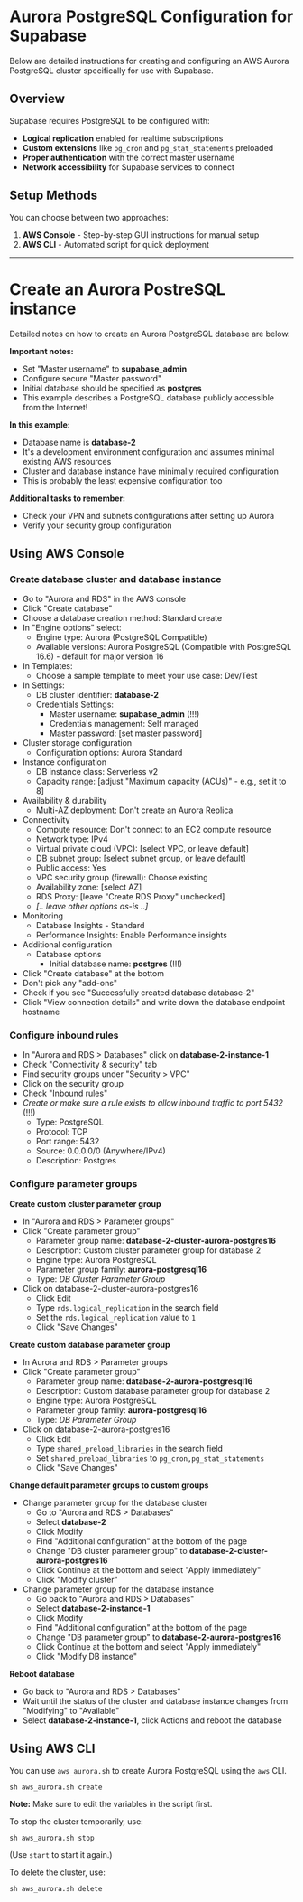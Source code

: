 # Aurora PostgreSQL Configuration for Supabase

Below are detailed instructions for creating and configuring an AWS Aurora PostgreSQL cluster specifically for use with Supabase.

## Overview

Supabase requires PostgreSQL to be configured with:
- **Logical replication** enabled for realtime subscriptions
- **Custom extensions** like `pg_cron` and `pg_stat_statements` preloaded
- **Proper authentication** with the correct master username
- **Network accessibility** for Supabase services to connect

## Setup Methods

You can choose between two approaches:
1. **AWS Console** - Step-by-step GUI instructions for manual setup
2. **AWS CLI** - Automated script for quick deployment

---

# Create an Aurora PostreSQL instance

Detailed notes on how to create an Aurora PostgreSQL database are below.

**Important notes:**

- Set "Master username" to **supabase_admin**
- Configure secure "Master password"
- Initial database should be specified as **postgres**
- This example describes a PostgreSQL database publicly accessible from the Internet!

**In this example:**

- Database name is **database-2**
- It's a development environment configuration and assumes minimal existing AWS resources
- Cluster and database instance have minimally required configuration
- This is probably the least expensive configuration too

**Additional tasks to remember:**

- Check your VPN and subnets configurations after setting up Aurora
- Verify your security group configuration

## Using AWS Console

### Create database cluster and database instance

- Go to "Aurora and RDS" in the AWS console
- Click "Create database"
- Choose a database creation method: Standard create
- In "Engine options" select:
  - Engine type: Aurora (PostgreSQL Compatible)
  - Available versions: Aurora PostgreSQL (Compatible with PostgreSQL 16.6) - default for major version 16
- In Templates:
  - Choose a sample template to meet your use case: Dev/Test
- In Settings:
  - DB cluster identifier: **database-2**
  - Credentials Settings:
    - Master username: **supabase_admin** (!!!)
    - Credentials management: Self managed
    - Master password: [set master password]
- Cluster storage configuration
  - Configuration options: Aurora Standard
- Instance configuration
  - DB instance class: Serverless v2
  - Capacity range: [adjust "Maximum capacity (ACUs)" - e.g., set it to 8]
- Availability & durability
  - Multi-AZ deployment: Don't create an Aurora Replica
- Connectivity
  - Compute resource: Don't connect to an EC2 compute resource
  - Network type: IPv4
  - Virtual private cloud (VPC): [select VPC, or leave default]
  - DB subnet group: [select subnet group, or leave default]
  - Public access: Yes
  - VPC security group (firewall): Choose existing
  - Availability zone: [select AZ]
  - RDS Proxy: [leave "Create RDS Proxy" unchecked]
  - *[.. leave other options as-is ..]*
- Monitoring
  - Database Insights - Standard
  - Performance Insights: Enable Performance insights
- Additional configuration
  - Database options
    - Initial database name: **postgres** (!!!)
- Click "Create database" at the bottom
- Don't pick any "add-ons"
- Check if you see "Successfully created database database-2"
- Click "View connection details" and write down the database endpoint hostname

### Configure inbound rules

- In "Aurora and RDS > Databases" click on **database-2-instance-1**
- Check "Connectivity & security" tab
- Find security groups under "Security > VPC"
- Click on the security group
- Check "Inbound rules"
- *Create or make sure a rule exists to allow inbound traffic to port 5432* (!!!)
  - Type: PostgreSQL
  - Protocol: TCP
  - Port range: 5432
  - Source: 0.0.0.0/0 (Anywhere/IPv4)
  - Description: Postgres

### Configure parameter groups

**Create custom cluster parameter group**

- In "Aurora and RDS > Parameter groups"
- Click "Create parameter group"
  - Parameter group name: **database-2-cluster-aurora-postgres16**
  - Description: Custom cluster parameter group for database 2
  - Engine type: Aurora PostgreSQL
  - Parameter group family: **aurora-postgresql16**
  - Type: *DB Cluster Parameter Group*
- Click on database-2-cluster-aurora-postgres16
  - Click Edit
  - Type `rds.logical_replication` in the search field
  - Set the `rds.logical_replication` value to `1`
  - Click "Save Changes"

**Create custom database parameter group**

- In Aurora and RDS > Parameter groups
- Click "Create parameter group"
  - Parameter group name: **database-2-aurora-postgresql16**
  - Description: Custom database parameter group for database 2
  - Engine type: Aurora PostgreSQL
  - Parameter group family: **aurora-postgresql16**
  - Type: *DB Parameter Group*
- Click on database-2-aurora-postgres16
  - Click Edit
  - Type `shared_preload_libraries` in the search field
  - Set `shared_preload_libraries` to `pg_cron,pg_stat_statements`
  - Click "Save Changes"

**Change default parameter groups to custom groups**

- Change parameter group for the database cluster
  - Go to "Aurora and RDS > Databases"
  - Select **database-2**
  - Click Modify
  - Find "Additional configuration" at the bottom of the page
  - Change "DB cluster parameter group" to **database-2-cluster-aurora-postgres16**
  - Click Continue at the bottom and select "Apply immediately"
  - Click "Modify cluster"
- Change parameter group for the database instance
  - Go back to "Aurora and RDS > Databases"
  - Select **database-2-instance-1**
  - Click Modify
  - Find "Additional configuration" at the bottom of the page
  - Change "DB parameter group" to **database-2-aurora-postgres16**
  - Click Continue at the bottom and select "Apply immediately"
  - Click "Modify DB instance"

**Reboot database**

- Go back to "Aurora and RDS > Databases"
- Wait until the status of the cluster and database instance changes from "Modifying" to "Available"
- Select **database-2-instance-1**, click Actions and reboot the database

## Using AWS CLI

You can use `aws_aurora.sh` to create Aurora PostgreSQL using the `aws` CLI.

```
sh aws_aurora.sh create
```

**Note:** Make sure to edit the variables in the script first.

To stop the cluster temporarily, use:

```
sh aws_aurora.sh stop
```

(Use `start` to start it again.)

To delete the cluster, use:

```
sh aws_aurora.sh delete
```
